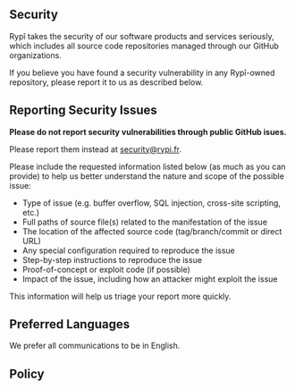 ## Security

Rypî takes the security of our software products and services seriously, which includes all source code repositories managed through our GitHub organizations.

If you believe you have found a security vulnerability in any Rypî-owned repository, please report it to us as described below.

## Reporting Security Issues

**Please do not report security vulnerabilities through public GitHub isues.**

Please report them instead at [security@rypi.fr](mailto:security@rypi.fr).

Please include the requested information listed below (as much as you can provide) to help us better understand the nature and scope of the possible issue:

  * Type of issue (e.g. buffer overflow, SQL injection, cross-site scripting, etc.)
  * Full paths of source file(s) related to the manifestation of the issue
  * The location of the affected source code (tag/branch/commit or direct URL)
  * Any special configuration required to reproduce the issue
  * Step-by-step instructions to reproduce the issue
  * Proof-of-concept or exploit code (if possible)
  * Impact of the issue, including how an attacker might exploit the issue

This information will help us triage your report more quickly.

## Preferred Languages

We prefer all communications to be in English.

## Policy